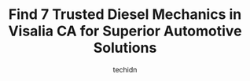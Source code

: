 ---
layout: ampstory
image: https://images.unsplash.com/photo-1603224683825-22b15546560d?ixlib=rb-4.0.3&ixid=MnwxMjA3fDB8MHxwaG90by1wYWdlfHx8fGVufDB8fHx8&auto=format&fit=crop&w=640&h=853&q=80
author: techidn
featured: false
description: Trust your vehicles maintenance and repairs to the 7 best Diesel Mechanic in Visalia CA, USA. With their extensive experience, cutting-edge technology, and commitment to customer satisfacti
title: Find 7 Trusted Diesel Mechanics in Visalia CA for Superior Automotive Solutions
cover:
   title: Find 7 Trusted Diesel Mechanics in Visalia CA for Superior Automotive Solutions
   subtitle: Rickpate
   background: https://images.unsplash.com/photo-1603224683825-22b15546560d?ixlib=rb-4.0.3&ixid=MnwxMjA3fDB8MHxwaG90by1wYWdlfHx8fGVufDB8fHx8&auto=format&fit=crop&w=640&h=853&q=80

pages: 
 - layout: thirds
   top: <h1>#1 James Mobile Auto Repair LLC</h1>
   bottom: "<p>Im very happy with James Auto Repair. They have a very reasonable priced diagnostic.  They offered to pick me up when my car was ready. My car is running great. I strong</p>"
   background: https://www.knot35.com/toplist/wp-content/uploads/2023/06/best-diesel-mechanic-1-in-visalia-ca-1685833377.jpeg
   backgroundblur: true
 - layout: thirds
   top: <h1>#2 Pepes Auto & Air</h1>
   bottom: "<p>913 E Main St, Visalia, CA 93292, United States</p>"
   background: https://www.knot35.com/toplist/wp-content/uploads/2023/06/best-diesel-mechanic-2-in-visalia-ca-1685833377.jpeg
   cta:
      link: https://www.knot35.com/toplist/find-7-trusted-diesel-mechanics-in-visalia-ca-for-superior-automotive-solutions/
      text: Find 7 Trusted Diesel Mechanics in Visalia CA for Superior Automotive Solutions
 - layout: thirds
   top: <h1>#3 Hardcore 4X4</h1>
   bottom: "<p>2433 E Main St, Visalia, CA 93292, United States</p>"
   background: https://www.knot35.com/toplist/wp-content/uploads/2023/06/best-diesel-mechanic-3-in-visalia-ca-1685833378.jpeg
   cta:
      link: https://www.knot35.com/toplist/find-7-trusted-diesel-mechanics-in-visalia-ca-for-superior-automotive-solutions/
      text: Find 7 Trusted Diesel Mechanics in Visalia CA for Superior Automotive Solutions
 - layout: thirds
   top: <h1>#4 Roger Vogts Performance Automotive, Inc.</h1>
   bottom: "<p>1548 E Main St, Visalia, CA 93292, United States</p>"
   background: https://images.unsplash.com/photo-1602536052359-ef94c21c5948?ixlib=rb-4.0.3&ixid=MnwxMjA3fDB8MHxwaG90by1wYWdlfHx8fGVufDB8fHx8&auto=format&fit=crop&w=640&h=853&q=80
   cta:
      link: https://www.knot35.com/toplist/find-7-trusted-diesel-mechanics-in-visalia-ca-for-superior-automotive-solutions/
      text: Find 7 Trusted Diesel Mechanics in Visalia CA for Superior Automotive Solutions
 - layout: thirds
   top: <h1>#5 Zylstra Automotive & Diesel</h1>
   bottom: "<p>2230 E Main St, Visalia, CA 93292, United States</p>"
   background: https://images.unsplash.com/photo-1567095761054-7a02e69e5c43?ixlib=rb-4.0.3&ixid=MnwxMjA3fDB8MHxwaG90by1wYWdlfHx8fGVufDB8fHx8&auto=format&fit=crop&w=640&h=853&q=80
   cta:
      link: https://www.knot35.com/toplist/find-7-trusted-diesel-mechanics-in-visalia-ca-for-superior-automotive-solutions/
      text: Find 7 Trusted Diesel Mechanics in Visalia CA for Superior Automotive Solutions
 - layout: thirds
   top: <h1>#6 Millers Automotive Speed and Marine</h1>
   bottom: "<p>1510 E Main St Ste A, Visalia, CA 93292, United States</p>"
   background: https://images.unsplash.com/photo-1580610447943-1bfbef5efe07?ixlib=rb-4.0.3&ixid=MnwxMjA3fDB8MHxwaG90by1wYWdlfHx8fGVufDB8fHx8&auto=format&fit=crop&w=640&h=853&q=80
   cta:
      link: https://www.knot35.com/toplist/find-7-trusted-diesel-mechanics-in-visalia-ca-for-superior-automotive-solutions/
      text: Find 7 Trusted Diesel Mechanics in Visalia CA for Superior Automotive Solutions
 - layout: thirds
   top: <h1>#7 A & F Truck Repair and Service LLC.</h1>
   bottom: "<p>6572 Ave 304, Visalia, CA 93291, United States</p>"
   background: https://images.unsplash.com/photo-1488554378835-f7acf46e6c98?ixlib=rb-4.0.3&ixid=MnwxMjA3fDB8MHxwaG90by1wYWdlfHx8fGVufDB8fHx8&auto=format&fit=crop&w=640&h=853&q=80
   cta:
      link: https://www.knot35.com/toplist/find-7-trusted-diesel-mechanics-in-visalia-ca-for-superior-automotive-solutions/
      text: Find 7 Trusted Diesel Mechanics in Visalia CA for Superior Automotive Solutions
 - layout: thirds
   middle: Continue reading...
   background: https://images.unsplash.com/photo-1524169358666-79f22534bc6e?ixlib=rb-4.0.3&ixid=MnwxMjA3fDB8MHxwaG90by1wYWdlfHx8fGVufDB8fHx8&auto=format&fit=crop&w=640&h=853&q=80
   cta:
      link: https://www.knot35.com/toplist/find-7-trusted-diesel-mechanics-in-visalia-ca-for-superior-automotive-solutions/
      text: Find 7 Trusted Diesel Mechanics in Visalia CA for Superior Automotive Solutions
      
---